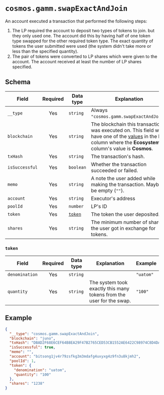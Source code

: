 # `cosmos.gamm.swapExactAndJoin`

An account executed a transaction that performed the following steps:

1. The LP required the account to deposit two types of tokens to join. but they only used one. The account did this by having half of one token type swapped for the other required token type. The exact quantity of tokens the user submitted were used (the system didn't take more or less than the specified quantity).
2. The pair of tokens were converted to LP shares which were given to the account. The account received at least the number of LP shares specified.

## Schema

| Field          | Required | Data type         | Explanation                                                                                                                                                                                   | Example                                                              |
| -------------- | :------: | ----------------- | --------------------------------------------------------------------------------------------------------------------------------------------------------------------------------------------- | -------------------------------------------------------------------- |
| `__type`       |   Yes    | `string`          | Always `"cosmos.gamm.swapExactAndJoin"`.                                                                                                                                                      | `"cosmos.gamm.swapExactAndJoin"`                                     |
| `blockchain`   |   Yes    | `string`          | The blockchain this transaction was executed on. This field will have one of the [values](../../blockchains.md) in the **ID** column where the **Ecosystem** column's value is **Cosmos**. | `"juno"`                                                             |
| `txHash`       |   Yes    | `string`          | The transaction's hash.                                                                                                                                                                       | `"DBAD2F68E6CEF64B8EA29F47B2765CED53CB1552AE6422C98974C8D4DA8869F8"` |
| `isSuccessful` |   Yes    | `boolean`         | Whether the transaction succeeded or failed.                                                                                                                                                  | `true`                                                               |
| `memo`         |   Yes    | `string`          | A note the user added while making the transaction. Maybe be empty (`""`).                                                                                                                    | `"I owed you 1.5 ATOM since you paid for lunch."`                    |
| `account`      |   Yes    | `string`          | Executor's address                                                                                                                                                                            | `"bitsong1jv4r79zsfkg3m3mdafg4uxyxg4z9fn3u8kjmh2"`                   |
| `poolId`       |   Yes    | `number`          | LP's ID                                                                                                                                                                                       | `12`                                                                 |
| `token`        |   Yes    | [`token`](#token) | The token the user deposited.                                                                                                                                                                 |                                                                      |
| `shares`       |   Yes    | `string`          | The minimum number of shares the user got in exchange for tokens.                                                                                                                             | `"1231"`                                                             |

### `token`

| Field          | Required | Data type | Explanation                                                          | Example   |
| -------------- | :------: | --------- | -------------------------------------------------------------------- | --------- |
| `denomination` |   Yes    | `string`  |                                                                      | `"uatom"` |
| `quantity`     |   Yes    | `string`  | The system took exactly this many tokens from the user for the swap. | `"100"`   |

## Example

```json
{
  "__type": "cosmos.gamm.swapExactAndJoin",
  "blockchain": "juno",
  "txHash": "DBAD2F68E6CEF64B8EA29F47B2765CED53CB1552AE6422C98974C8D4DA8869F8",
  "isSuccessful": true,
  "memo": "",
  "account": "bitsong1jv4r79zsfkg3m3mdafg4uxyxg4z9fn3u8kjmh2",
  "poolId": 1,
  "token": {
    "denomination": "uatom",
    "quantity": "100"
  },
  "shares": "1238"
}
```
